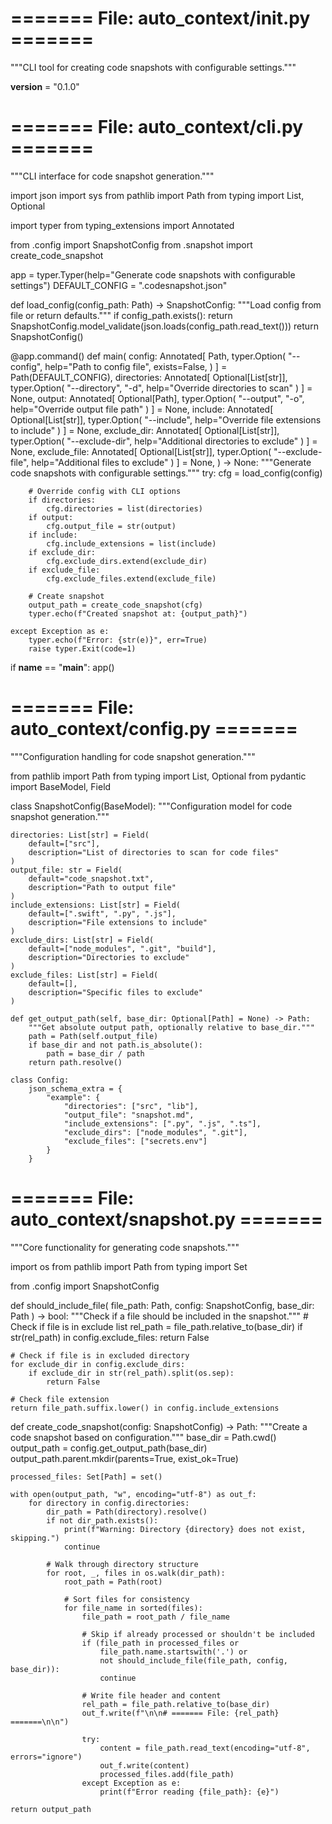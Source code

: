 

# ======= File: auto_context/__init__.py =======

"""CLI tool for creating code snapshots with configurable settings."""

__version__ = "0.1.0" 

# ======= File: auto_context/cli.py =======

"""CLI interface for code snapshot generation."""

import json
import sys
from pathlib import Path
from typing import List, Optional

import typer
from typing_extensions import Annotated

from .config import SnapshotConfig
from .snapshot import create_code_snapshot

app = typer.Typer(help="Generate code snapshots with configurable settings")
DEFAULT_CONFIG = ".codesnapshot.json"

def load_config(config_path: Path) -> SnapshotConfig:
    """Load config from file or return defaults."""
    if config_path.exists():
        return SnapshotConfig.model_validate(json.loads(config_path.read_text()))
    return SnapshotConfig()

@app.command()
def main(
    config: Annotated[
        Path,
        typer.Option(
            "--config",
            help="Path to config file",
            exists=False,
        )
    ] = Path(DEFAULT_CONFIG),
    directories: Annotated[
        Optional[List[str]],
        typer.Option(
            "--directory", "-d",
            help="Override directories to scan"
        )
    ] = None,
    output: Annotated[
        Optional[Path],
        typer.Option(
            "--output", "-o",
            help="Override output file path"
        )
    ] = None,
    include: Annotated[
        Optional[List[str]],
        typer.Option(
            "--include",
            help="Override file extensions to include"
        )
    ] = None,
    exclude_dir: Annotated[
        Optional[List[str]],
        typer.Option(
            "--exclude-dir",
            help="Additional directories to exclude"
        )
    ] = None,
    exclude_file: Annotated[
        Optional[List[str]],
        typer.Option(
            "--exclude-file",
            help="Additional files to exclude"
        )
    ] = None,
) -> None:
    """Generate code snapshots with configurable settings."""
    try:
        cfg = load_config(config)
        
        # Override config with CLI options
        if directories:
            cfg.directories = list(directories)
        if output:
            cfg.output_file = str(output)
        if include:
            cfg.include_extensions = list(include)
        if exclude_dir:
            cfg.exclude_dirs.extend(exclude_dir)
        if exclude_file:
            cfg.exclude_files.extend(exclude_file)

        # Create snapshot
        output_path = create_code_snapshot(cfg)
        typer.echo(f"Created snapshot at: {output_path}")

    except Exception as e:
        typer.echo(f"Error: {str(e)}", err=True)
        raise typer.Exit(code=1)

if __name__ == "__main__":
    app() 

# ======= File: auto_context/config.py =======

"""Configuration handling for code snapshot generation."""

from pathlib import Path
from typing import List, Optional
from pydantic import BaseModel, Field

class SnapshotConfig(BaseModel):
    """Configuration model for code snapshot generation."""
    
    directories: List[str] = Field(
        default=["src"],
        description="List of directories to scan for code files"
    )
    output_file: str = Field(
        default="code_snapshot.txt",
        description="Path to output file"
    )
    include_extensions: List[str] = Field(
        default=[".swift", ".py", ".js"],
        description="File extensions to include"
    )
    exclude_dirs: List[str] = Field(
        default=["node_modules", ".git", "build"],
        description="Directories to exclude"
    )
    exclude_files: List[str] = Field(
        default=[],
        description="Specific files to exclude"
    )

    def get_output_path(self, base_dir: Optional[Path] = None) -> Path:
        """Get absolute output path, optionally relative to base_dir."""
        path = Path(self.output_file)
        if base_dir and not path.is_absolute():
            path = base_dir / path
        return path.resolve()

    class Config:
        json_schema_extra = {
            "example": {
                "directories": ["src", "lib"],
                "output_file": "snapshot.md",
                "include_extensions": [".py", ".js", ".ts"],
                "exclude_dirs": ["node_modules", ".git"],
                "exclude_files": ["secrets.env"]
            }
        } 

# ======= File: auto_context/snapshot.py =======

"""Core functionality for generating code snapshots."""

import os
from pathlib import Path
from typing import Set

from .config import SnapshotConfig

def should_include_file(
    file_path: Path,
    config: SnapshotConfig,
    base_dir: Path
) -> bool:
    """Check if a file should be included in the snapshot."""
    # Check if file is in exclude list
    rel_path = file_path.relative_to(base_dir)
    if str(rel_path) in config.exclude_files:
        return False

    # Check if file is in excluded directory
    for exclude_dir in config.exclude_dirs:
        if exclude_dir in str(rel_path).split(os.sep):
            return False

    # Check file extension
    return file_path.suffix.lower() in config.include_extensions

def create_code_snapshot(config: SnapshotConfig) -> Path:
    """Create a code snapshot based on configuration."""
    base_dir = Path.cwd()
    output_path = config.get_output_path(base_dir)
    output_path.parent.mkdir(parents=True, exist_ok=True)

    processed_files: Set[Path] = set()

    with open(output_path, "w", encoding="utf-8") as out_f:
        for directory in config.directories:
            dir_path = Path(directory).resolve()
            if not dir_path.exists():
                print(f"Warning: Directory {directory} does not exist, skipping.")
                continue

            # Walk through directory structure
            for root, _, files in os.walk(dir_path):
                root_path = Path(root)
                
                # Sort files for consistency
                for file_name in sorted(files):
                    file_path = root_path / file_name
                    
                    # Skip if already processed or shouldn't be included
                    if (file_path in processed_files or
                        file_path.name.startswith('.') or
                        not should_include_file(file_path, config, base_dir)):
                        continue

                    # Write file header and content
                    rel_path = file_path.relative_to(base_dir)
                    out_f.write(f"\n\n# ======= File: {rel_path} =======\n\n")
                    
                    try:
                        content = file_path.read_text(encoding="utf-8", errors="ignore")
                        out_f.write(content)
                        processed_files.add(file_path)
                    except Exception as e:
                        print(f"Error reading {file_path}: {e}")

    return output_path 